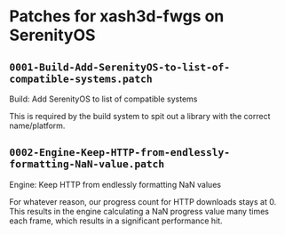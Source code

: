 # Patches for xash3d-fwgs on SerenityOS

## `0001-Build-Add-SerenityOS-to-list-of-compatible-systems.patch`

Build: Add SerenityOS to list of compatible systems

This is required by the build system to spit out a library with
the correct name/platform.

## `0002-Engine-Keep-HTTP-from-endlessly-formatting-NaN-value.patch`

Engine: Keep HTTP from endlessly formatting NaN values

For whatever reason, our progress count for HTTP downloads stays at 0.
This results in the engine calculating a NaN progress value many times
each frame, which results in a significant performance hit.

